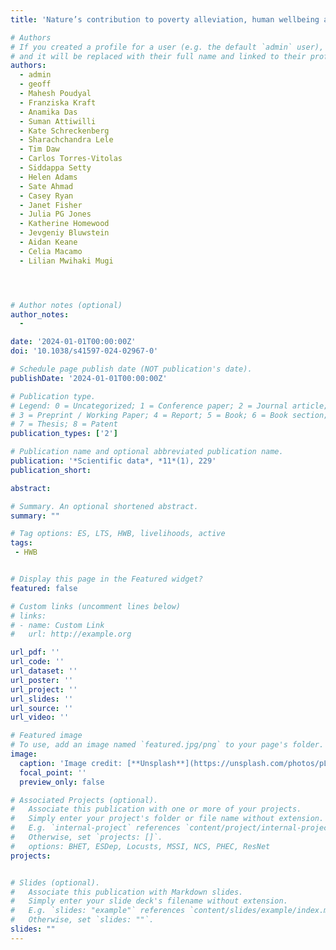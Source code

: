 ```yaml
---
title: 'Nature’s contribution to poverty alleviation, human wellbeing and the SDGs'

# Authors
# If you created a profile for a user (e.g. the default `admin` user), write the username (folder name) here
# and it will be replaced with their full name and linked to their profile.
authors:
  - admin
  - geoff
  - Mahesh Poudyal
  - Franziska Kraft
  - Anamika Das
  - Suman Attiwilli
  - Kate Schreckenberg
  - Sharachchandra Lele
  - Tim Daw
  - Carlos Torres-Vitolas
  - Siddappa Setty
  - Helen Adams
  - Sate Ahmad
  - Casey Ryan
  - Janet Fisher
  - Julia PG Jones
  - Katherine Homewood
  - Jevgeniy Bluwstein
  - Aidan Keane
  - Celia Macamo
  - Lilian Mwihaki Mugi




# Author notes (optional)
author_notes:
  -

date: '2024-01-01T00:00:00Z'
doi: '10.1038/s41597-024-02967-0'

# Schedule page publish date (NOT publication's date).
publishDate: '2024-01-01T00:00:00Z'

# Publication type.
# Legend: 0 = Uncategorized; 1 = Conference paper; 2 = Journal article;
# 3 = Preprint / Working Paper; 4 = Report; 5 = Book; 6 = Book section;
# 7 = Thesis; 8 = Patent
publication_types: ['2']

# Publication name and optional abbreviated publication name.
publication: '*Scientific data*, *11*(1), 229'
publication_short: 

abstract: 

# Summary. An optional shortened abstract.
summary: ""

# Tag options: ES, LTS, HWB, livelihoods, active
tags: 
 - HWB


# Display this page in the Featured widget?
featured: false

# Custom links (uncomment lines below)
# links:
# - name: Custom Link
#   url: http://example.org

url_pdf: ''
url_code: ''
url_dataset: ''
url_poster: ''
url_project: ''
url_slides: ''
url_source: ''
url_video: ''

# Featured image
# To use, add an image named `featured.jpg/png` to your page's folder.
image:
  caption: 'Image credit: [**Unsplash**](https://unsplash.com/photos/pLCdAaMFLTE)'
  focal_point: ''
  preview_only: false

# Associated Projects (optional).
#   Associate this publication with one or more of your projects.
#   Simply enter your project's folder or file name without extension.
#   E.g. `internal-project` references `content/project/internal-project/index.md`.
#   Otherwise, set `projects: []`.
#   options: BHET, ESDep, Locusts, MSSI, NCS, PHEC, ResNet
projects:


# Slides (optional).
#   Associate this publication with Markdown slides.
#   Simply enter your slide deck's filename without extension.
#   E.g. `slides: "example"` references `content/slides/example/index.md`.
#   Otherwise, set `slides: ""`.
slides: ""
---
```



